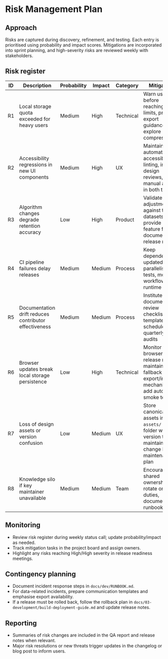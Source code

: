 # Risk Management Plan

## Approach
Risks are captured during discovery, refinement, and testing. Each entry is prioritised using probability and impact scores. Mitigations are incorporated into sprint planning, and high-severity risks are reviewed weekly with stakeholders.

## Risk register
| ID | Description | Probability | Impact | Category | Mitigation | Owner |
| --- | --- | --- | --- | --- | --- | --- |
| R1 | Local storage quota exceeded for heavy users | Medium | High | Technical | Warn user before reaching limits, provide export guidance, explore compression | Engineering lead |
| R2 | Accessibility regressions in new UI components | Medium | High | UX | Maintain automated accessibility linting, include design reviews, run manual audits in both themes | Design lead |
| R3 | Algorithm changes degrade retention accuracy | Low | High | Product | Validate adjustments against test datasets, provide feature flags, document in release notes | Product owner |
| R4 | CI pipeline failures delay releases | Medium | Medium | Process | Keep dependencies updated, parallelise tests, monitor workflow runtime | Technical lead |
| R5 | Documentation drift reduces contributor effectiveness | Medium | Medium | Process | Institute documentation review checklist in PR template, schedule quarterly audits | Documentation maintainer |
| R6 | Browser updates break local storage persistence | Low | High | Technical | Monitor browser release notes, maintain fallback export/import mechanism, add automated smoke tests | Engineering lead |
| R7 | Loss of design assets or version confusion | Low | Medium | UX | Store canonical assets in `assets/` repo folder with version tags, maintain change log in maintenance plan | Design lead |
| R8 | Knowledge silo if key maintainer unavailable | Medium | Medium | Team | Encourage shared ownership, rotate on-call duties, document runbooks | Technical lead |

## Monitoring
- Review risk register during weekly status call; update probability/impact as needed.
- Track mitigation tasks in the project board and assign owners.
- Highlight any risks reaching High/High severity in release readiness meetings.

## Contingency planning
- Document incident response steps in `docs/dev/RUNBOOK.md`.
- For data-related incidents, prepare communication templates and emphasise export availability.
- If a release must be rolled back, follow the rollback plan in `docs/03-development/build-deployment-guide.md` and update release notes.

## Reporting
- Summaries of risk changes are included in the QA report and release notes when relevant.
- Major risk resolutions or new threats trigger updates in the changelog or blog post to inform users.
